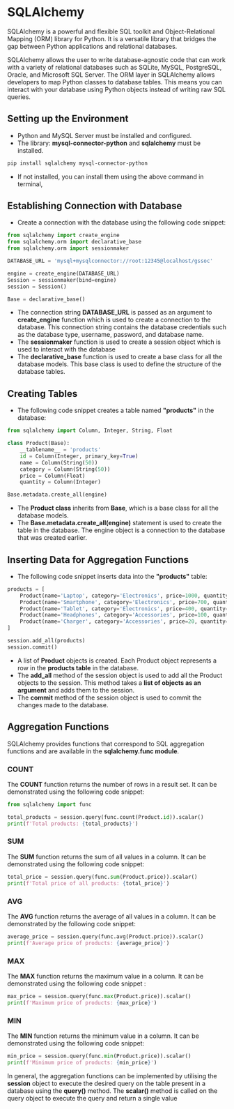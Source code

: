 # SQLAlchemy
SQLAlchemy is a powerful and flexible SQL toolkit and Object-Relational Mapping (ORM) library for Python. It is a versatile library that bridges the gap between Python applications and relational databases.<br>

SQLAlchemy allows the user to write database-agnostic code that can work with a variety of relational databases such as SQLite, MySQL, PostgreSQL, Oracle, and Microsoft SQL Server. The ORM layer in SQLAlchemy allows developers to map Python classes to database tables. This means you can interact with your database using Python objects instead of writing raw SQL queries.

## Setting up the Environment
* Python and MySQL Server must be installed and configured.
* The library: **mysql-connector-python** and **sqlalchemy** must be installed.
 
```bash
pip install sqlalchemy mysql-connector-python
```
* If not installed, you can install them using the above command in terminal,

## Establishing Connection with Database
* Create a connection with the database using the following code snippet:
```python
from sqlalchemy import create_engine
from sqlalchemy.orm import declarative_base
from sqlalchemy.orm import sessionmaker

DATABASE_URL = 'mysql+mysqlconnector://root:12345@localhost/gssoc'

engine = create_engine(DATABASE_URL)
Session = sessionmaker(bind=engine)
session = Session()

Base = declarative_base()
```
* The connection string **DATABASE_URL** is passed as an argument to **create_engine** function which is used to create a connection to the database. This connection string contains the database credentials such as the database type, username, password, and database name.
* The **sessionmaker** function is used to create a session object which is used to interact with the database
* The **declarative_base** function is used to create a base class for all the database models. This base class is used to define the structure of the database tables.

## Creating Tables
* The following code snippet creates a table named **"products"** in the database:
```python
from sqlalchemy import Column, Integer, String, Float

class Product(Base):
    __tablename__ = 'products'
    id = Column(Integer, primary_key=True)
    name = Column(String(50))
    category = Column(String(50))
    price = Column(Float)
    quantity = Column(Integer)

Base.metadata.create_all(engine)
```
* The **Product class** inherits from **Base**, which is a base class for all the database models.
* The **Base.metadata.create_all(engine)** statement is used to create the table in the database. The engine object is a connection to the database that was created earlier.

## Inserting Data for Aggregation Functions
* The following code snippet inserts data into the **"products"** table:
```python
products = [
    Product(name='Laptop', category='Electronics', price=1000, quantity=50),
    Product(name='Smartphone', category='Electronics', price=700, quantity=150),
    Product(name='Tablet', category='Electronics', price=400, quantity=100),
    Product(name='Headphones', category='Accessories', price=100, quantity=200),
    Product(name='Charger', category='Accessories', price=20, quantity=300),
]

session.add_all(products)
session.commit()
```
* A list of **Product** objects is created. Each Product object represents a row in the **products table** in the database.
* The **add_all** method of the session object is used to add all the Product objects to the session. This method takes a **list of objects as an argument** and adds them to the session.
* The **commit** method of the session object is used to commit the changes made to the database.

## Aggregation Functions
SQLAlchemy provides functions that correspond to SQL aggregation functions and are available in the **sqlalchemy.func module**.
### COUNT
The **COUNT** function returns the number of rows in a result set. It can be demonstrated using the following code snippet:
```python
from sqlalchemy import func

total_products = session.query(func.count(Product.id)).scalar()
print(f'Total products: {total_products}')
```
### SUM
The **SUM** function returns the sum of all values in a column. It can be demonstrated using the following code snippet:
```python
total_price = session.query(func.sum(Product.price)).scalar()
print(f'Total price of all products: {total_price}')
```
### AVG 
The **AVG** function returns the average of all values in a column. It can be demonstrated by the following code snippet:
```python
average_price = session.query(func.avg(Product.price)).scalar()
print(f'Average price of products: {average_price}')
```
### MAX
The **MAX** function returns the maximum value in a column. It can be demonstrated using the following code snippet :
```python
max_price = session.query(func.max(Product.price)).scalar()
print(f'Maximum price of products: {max_price}')
```
### MIN
The **MIN** function returns the minimum value in a column. It can be demonstrated using the following code snippet:
```python
min_price = session.query(func.min(Product.price)).scalar()
print(f'Minimum price of products: {min_price}')
```

In general, the aggregation functions can be implemented by utilising the **session** object to execute the desired query on the table present in a database using the **query()** method. The **scalar()** method is called on the query object to execute the query and return a single value
